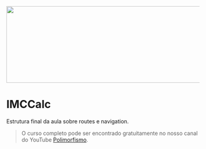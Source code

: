 <p align="center">
  <img width="800" height="200" src="https://github.com/polimorfismo/assets-curso-flutter-e-dart/blob/main/imagens/banner_polimorfismo.png">
</p>

# IMCCalc

Estrutura final da aula sobre routes e navigation.



>O curso completo pode ser encontrado gratuitamente no nosso canal do YouTube [Polimorfismo](https://youtube.com/channel/UCN0xtkhf8j2R6n1xKYCiJBA/).

